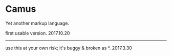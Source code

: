 # Camus
Yet another markup language.

first usable version. 2017.10.20

-------

use this at your own risk; it's buggy & broken as *.
2017.3.30
